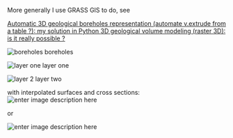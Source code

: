 More generally I use GRASS GIS to do, see 

[Automatic 3D geological boreholes representation (automate v.extrude from a table ?): my solution in Python ][7] 
[3D geological volume modeling (raster 3D): is it really possible ?][8]

![boreholes][9] boreholes

![layer one][10] layer one

![layer 2][11] layer two

with interpolated surfaces and cross sections:
![enter image description here][12] 

or

![enter image description here][13]


  [7]: http://osgeo-org.1560.n6.nabble.com/Automatic-3D-geological-boreholes-representation-automate-v-extrude-from-a-table-my-solution-in-Pythn-td4978801.html
  [8]: http://osgeo-org.1560.n6.nabble.com/3D-geological-volume-modeling-raster-3D-is-it-really-possible-td4980148.html
  [9]: http://i.stack.imgur.com/doQjU.png
  [10]: http://i.stack.imgur.com/JYLUM.png
  [11]: http://i.stack.imgur.com/yiryI.png
  [12]: http://i.stack.imgur.com/r7tuL.jpg
  [13]: http://i.stack.imgur.com/Dq4Gm.jpg
